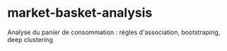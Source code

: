 # market-basket-analysis
Analyse du panier de consommation : règles d'association, bootstraping, deep clustering
